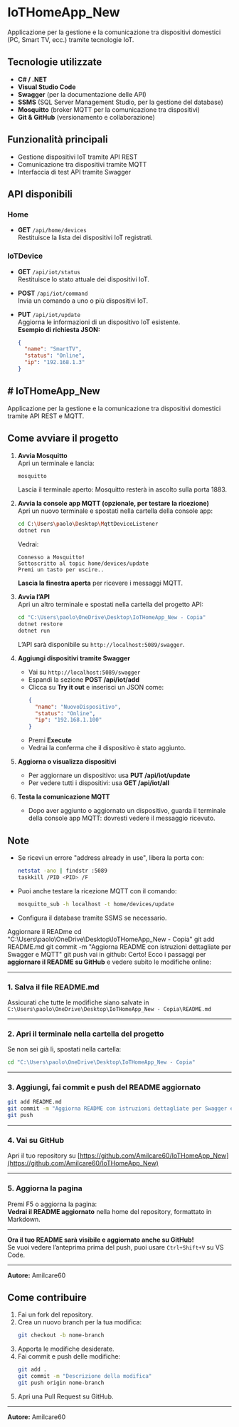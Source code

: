 # IoTHomeApp_New

Applicazione per la gestione e la comunicazione tra dispositivi domestici (PC, Smart TV, ecc.) tramite tecnologie IoT.

## Tecnologie utilizzate

- **C# / .NET**
- **Visual Studio Code**
- **Swagger** (per la documentazione delle API)
- **SSMS** (SQL Server Management Studio, per la gestione del database)
- **Mosquitto** (broker MQTT per la comunicazione tra dispositivi)
- **Git & GitHub** (versionamento e collaborazione)

## Funzionalità principali

- Gestione dispositivi IoT tramite API REST
- Comunicazione tra dispositivi tramite MQTT
- Interfaccia di test API tramite Swagger

## API disponibili

### Home

- **GET** `/api/home/devices`  
  Restituisce la lista dei dispositivi IoT registrati.

### IoTDevice

- **GET** `/api/iot/status`  
  Restituisce lo stato attuale dei dispositivi IoT.

- **POST** `/api/iot/command`  
  Invia un comando a uno o più dispositivi IoT.

- **PUT** `/api/iot/update`  
  Aggiorna le informazioni di un dispositivo IoT esistente.  
  **Esempio di richiesta JSON:**
  ```json
  {
    "name": "SmartTV",
    "status": "Online",
    "ip": "192.168.1.3"
  }
  ```

## # IoTHomeApp_New

Applicazione per la gestione e la comunicazione tra dispositivi domestici tramite API REST e MQTT.

## Come avviare il progetto

1. **Avvia Mosquitto**  
   Apri un terminale e lancia:
   ```sh
   mosquitto
   ```
   Lascia il terminale aperto: Mosquitto resterà in ascolto sulla porta 1883.

2. **Avvia la console app MQTT (opzionale, per testare la ricezione)**  
   Apri un nuovo terminale e spostati nella cartella della console app:
   ```sh
   cd C:\Users\paolo\Desktop\MqttDeviceListener
   dotnet run
   ```
   Vedrai:
   ```
   Connesso a Mosquitto!
   Sottoscritto al topic home/devices/update
   Premi un tasto per uscire..
   ```
   **Lascia la finestra aperta** per ricevere i messaggi MQTT.

3. **Avvia l’API**  
   Apri un altro terminale e spostati nella cartella del progetto API:
   ```sh
   cd "C:\Users\paolo\OneDrive\Desktop\IoTHomeApp_New - Copia"
   dotnet restore
   dotnet run
   ```
   L’API sarà disponibile su `http://localhost:5089/swagger`.

4. **Aggiungi dispositivi tramite Swagger**  
   - Vai su `http://localhost:5089/swagger`
   - Espandi la sezione **POST /api/iot/add**
   - Clicca su **Try it out** e inserisci un JSON come:
     ```json
     {
       "name": "NuovoDispositivo",
       "status": "Online",
       "ip": "192.168.1.100"
     }
     ```
   - Premi **Execute**  
   - Vedrai la conferma che il dispositivo è stato aggiunto.

5. **Aggiorna o visualizza dispositivi**
   - Per aggiornare un dispositivo: usa **PUT /api/iot/update**
   - Per vedere tutti i dispositivi: usa **GET /api/iot/all**

6. **Testa la comunicazione MQTT**
   - Dopo aver aggiunto o aggiornato un dispositivo, guarda il terminale della console app MQTT: dovresti vedere il messaggio ricevuto.

## Note

- Se ricevi un errore "address already in use", libera la porta con:
  ```sh
  netstat -ano | findstr :5089
  taskkill /PID <PID> /F
  ```
- Puoi anche testare la ricezione MQTT con il comando:
  ```sh
  mosquitto_sub -h localhost -t home/devices/update
  ```
- Configura il database tramite SSMS se necessario.

Aggiornare il READme
cd "C:\Users\paolo\OneDrive\Desktop\IoTHomeApp_New - Copia"
git add README.md
git commit -m "Aggiorna README con istruzioni dettagliate per Swagger e MQTT"
git push
vai in github:
Certo! Ecco i passaggi per **aggiornare il README su GitHub** e vedere subito le modifiche online:

---

### 1. **Salva il file README.md**  
Assicurati che tutte le modifiche siano salvate in  
`C:\Users\paolo\OneDrive\Desktop\IoTHomeApp_New - Copia\README.md`

---

### 2. **Apri il terminale nella cartella del progetto**  
Se non sei già lì, spostati nella cartella:
```sh
cd "C:\Users\paolo\OneDrive\Desktop\IoTHomeApp_New - Copia"
```

---

### 3. **Aggiungi, fai commit e push del README aggiornato**
```sh
git add README.md
git commit -m "Aggiorna README con istruzioni dettagliate per Swagger e MQTT"
git push
```

---

### 4. **Vai su GitHub**
Apri il tuo repository su [https://github.com/Amilcare60/IoTHomeApp_New](https://github.com/Amilcare60/IoTHomeApp_New)

---

### 5. **Aggiorna la pagina**
Premi F5 o aggiorna la pagina:  
**Vedrai il README aggiornato** nella home del repository, formattato in Markdown.

---

**Ora il tuo README sarà visibile e aggiornato anche su GitHub!**  
Se vuoi vedere l’anteprima prima del push, puoi usare `Ctrl+Shift+V` su VS Code.

---

**Autore:** Amilcare60
## Come contribuire

1. Fai un fork del repository.
2. Crea un nuovo branch per la tua modifica:
   ```sh
   git checkout -b nome-branch
   ```
3. Apporta le modifiche desiderate.
4. Fai commit e push delle modifiche:
   ```sh
   git add .
   git commit -m "Descrizione della modifica"
   git push origin nome-branch
   ```
5. Apri una Pull Request su GitHub.

---

**Autore:** Amilcare60